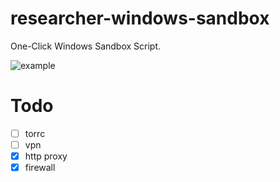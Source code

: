 # researcher-windows-sandbox

One-Click Windows Sandbox Script.

![example](https://user-images.githubusercontent.com/7544687/86537794-99eaf580-bf2c-11ea-8abe-89961bd4cd5d.gif)


# Todo
- [ ] torrc
- [ ] vpn
- [x] http proxy
- [x] firewall